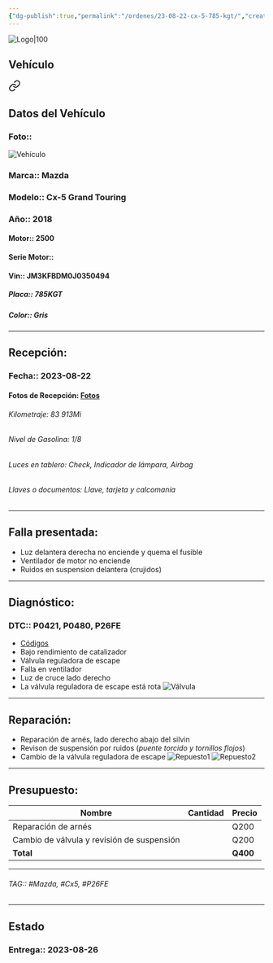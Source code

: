 ```yaml
---
{"dg-publish":true,"permalink":"/ordenes/23-08-22-cx-5-785-kgt/","created":"","updated":""}
---
```


![Logo|100](http://drive.google.com/uc?export=view&id=137fl3TIZ0-PU8b-Pt0bsjclwHub_u78G)

## Vehículo

<div class="transclusion internal-embed is-loaded"><a class="markdown-embed-link" href="/vehiculos/mazda/cx-5-785-kgt/#datos-del-vehiculo" aria-label="Open link"><svg xmlns="http://www.w3.org/2000/svg" width="24" height="24" viewBox="0 0 24 24" fill="none" stroke="currentColor" stroke-width="2" stroke-linecap="round" stroke-linejoin="round" class="svg-icon lucide-link"><path d="M10 13a5 5 0 0 0 7.54.54l3-3a5 5 0 0 0-7.07-7.07l-1.72 1.71"></path><path d="M14 11a5 5 0 0 0-7.54-.54l-3 3a5 5 0 0 0 7.07 7.07l1.71-1.71"></path></svg></a><div class="markdown-embed">



## Datos del Vehículo 
### Foto:: 
![Vehículo](http://drive.google.com/uc?export=view&id=1H5w9tp_bHyBkBnDjsHWOsHF5uKCQRBxc)

### Marca:: Mazda
### Modelo:: Cx-5 Grand Touring
### Año:: 2018
#### Motor:: 2500
#### Serie Motor:: 
#### Vin:: JM3KFBDM0J0350494
##### Placa:: 785KGT
##### Color:: Gris
---


</div></div>


## Recepción:
### Fecha:: 2023-08-22
#### Fotos de Recepción: [Fotos](https://carrosgt.vercel.app/recepcion/23-08-22-cx-5-785-kgt-recepcion/)

###### Kilometraje: 83 913Mi
###### Nivel de Gasolina: 1/8
###### Luces en tablero: Check, Indicador de lámpara, Airbag
###### Llaves o documentos: Llave, tarjeta y calcomanía 

---

## Falla presentada:
- Luz delantera derecha no enciende y quema el fusible 
- Ventilador de motor no enciende 
- Ruidos en suspension delantera (crujidos)


---

## Diagnóstico:
### DTC:: P0421, P0480,  P26FE

- [Códigos](http://aitus.golo365.com/Home/Report/reportDetail/diagnose_record_id/92ecc9b8geAE1u54OMAE2YDhoG/report_type/D/l/es/timezone/-6)
- Bajo rendimiento de catalizador 
- Válvula reguladora de escape 
- Falla en ventilador 
- Luz de cruce lado derecho 
- La válvula reguladora de escape está rota 
	![Válvula](http://drive.google.com/uc?export=view&id=1HYXhLKzJ7UHqz0W8AG4dQP3vxUDQHD9A)

---
## Reparación:
- Reparación de arnés, lado derecho abajo del silvin
- Revison de suspensión por ruidos (*puente torcido y tornillos flojos*)
- Cambio de la válvula reguladora de escape 
	![Repuesto1](http://drive.google.com/uc?export=view&id=1HWXtFfShWRnACRROTRs5y_ezm4RK8ZkE)
	![Repuesto2](http://drive.google.com/uc?export=view&id=1H87gthWt4nonhhBYMcojBZiEvp6OAbl8)


---

## Presupuesto:

| Nombre                                     | Cantidad | Precio |
| ------------------------------------------ | -------- | ------ |
| Reparación de arnés                        |          | Q200   |
| Cambio de válvula y revisión de suspensión |          | Q200   |
| **Total**                                          |          |    **Q400**    |

---

###### TAG:: #Mazda, #Cx5, #P26FE

---

## Estado

### Entrega:: 2023-08-26